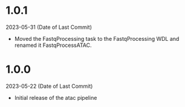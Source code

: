 # 1.0.1

2023-05-31 (Date of Last Commit)

* Moved the FastqProcessing task to the FastqProcessing WDL and renamed it FastqProcessATAC.

# 1.0.0

2023-05-22 (Date of Last Commit)

* Initial release of the atac pipeline 